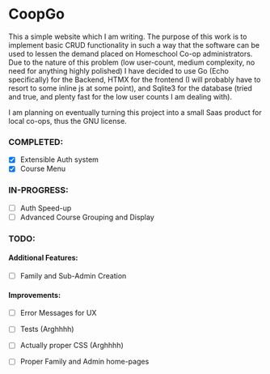 # CoopGo

This a simple website which I am writing. The purpose of this work is to implement basic CRUD functionality in such a way that the software can be used to lessen the demand placed on Homeschool Co-op administrators. Due to the nature of this problem (low user-count, medium complexity, no need for anything highly polished) I have decided to use Go (Echo specifically) for the Backend, HTMX for the frontend (I will probably have to resort to some inline js at some point), and Sqlite3 for the database (tried and true, and plenty fast for the low user counts I am dealing with).

I am planning on eventually turning this project into a small Saas product for local co-ops, thus the GNU license.

### COMPLETED:
 - [x] Extensible Auth system
 - [x] Course Menu

### IN-PROGRESS:
 - [ ] Auth Speed-up
 - [ ] Advanced Course Grouping and Display

### TODO:
#### Additional Features:
 - [ ] Family and Sub-Admin Creation

#### Improvements:
 - [ ] Error Messages for UX
 - [ ] Tests (Arghhhh)
 - [ ] Actually proper CSS (Arghhhh)
 - [ ] Proper Family and Admin home-pages


